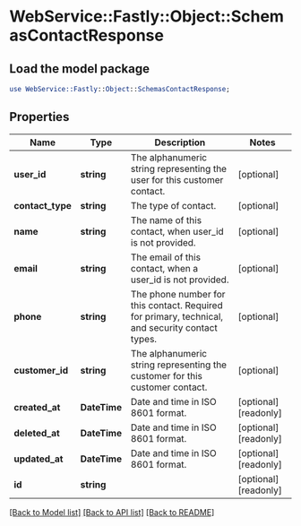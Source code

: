 # WebService::Fastly::Object::SchemasContactResponse

## Load the model package
```perl
use WebService::Fastly::Object::SchemasContactResponse;
```

## Properties
Name | Type | Description | Notes
------------ | ------------- | ------------- | -------------
**user_id** | **string** | The alphanumeric string representing the user for this customer contact. | [optional] 
**contact_type** | **string** | The type of contact. | [optional] 
**name** | **string** | The name of this contact, when user_id is not provided. | [optional] 
**email** | **string** | The email of this contact, when a user_id is not provided. | [optional] 
**phone** | **string** | The phone number for this contact. Required for primary, technical, and security contact types. | [optional] 
**customer_id** | **string** | The alphanumeric string representing the customer for this customer contact. | [optional] 
**created_at** | **DateTime** | Date and time in ISO 8601 format. | [optional] [readonly] 
**deleted_at** | **DateTime** | Date and time in ISO 8601 format. | [optional] [readonly] 
**updated_at** | **DateTime** | Date and time in ISO 8601 format. | [optional] [readonly] 
**id** | **string** |  | [optional] [readonly] 

[[Back to Model list]](../README.md#documentation-for-models) [[Back to API list]](../README.md#documentation-for-api-endpoints) [[Back to README]](../README.md)



